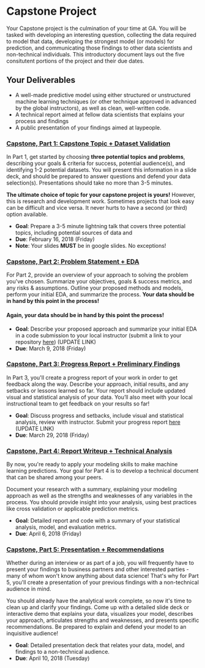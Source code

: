 # Capstone Project

Your Capstone project is the culmination of your time at GA. You will be tasked with developing an interesting question, collecting the data required to model that data, developing the strongest model (or models) for prediction, and communicating those findings to other data scientists and non-technical individuals. This introductory document lays out the five consitutent portions of the project and their due dates.

## Your Deliverables

- A well-made predictive model using either structured or unstructured machine learning techniques (or other technique approved in advanced by the global instructors), as well as clean, well-written code. 
- A technical report aimed at fellow data scientists that explains your process and findings
- A public presentation of your findings aimed at laypeople. 

### **[Capstone, Part 1: Capstone Topic + Dataset Validation](./part_01/)**

In Part 1, get started by choosing **three potential topics and problems**, describing your goals & criteria for success, potential audience(s), and identifying 1-2 potential datasets. You will present this information in a slide deck, and should be prepared to answer questions and defend your data selection(s). Presentations should take no more than 3-5 minutes.

**The ultimate choice of topic for your capstone project is yours!** However, this is research and development work. Sometimes projects that look easy can be difficult and vice versa. It never hurts to have a second (or third) option available.

- **Goal**: Prepare a 3-5 minute lightning talk that covers three potential topics, including potential sources of data and 
- **Due**: February 16, 2018 (Friday)
- **Note**: Your slides **MUST** be in google slides. No exceptions!

### **[Capstone, Part 2: Problem Statement + EDA](./part_02/)**

For Part 2, provide an overview of your approach to solving the problem you've chosen. Summarize your objectives, goals & success metrics, and any risks & assumptions. Outline your proposed methods and models, perform your initial EDA, and summarize the process. **Your data should be in hand by this point in the process!**

#### Again, your data should be in hand by this point the process!

- **Goal**: Describe your proposed approach and summarize your initial EDA in a code submission to your local instructor (submit a link to your repository [here](https://goo.gl/forms/W4cU06SjDmX1MMnd2)) (UPDATE LINK)
- **Due**: March 9, 2018 (Friday)

### **[Capstone, Part 3: Progress Report + Preliminary Findings](./part_03/)**

In Part 3, you'll create a progress report of your work in order to get feedback along the way. Describe your approach, initial results, and any setbacks or lessons learned so far. Your report should include updated visual and statistical analysis of your data. You’ll also meet with your local instructional team to get feedback on your results so far!

- **Goal**: Discuss progress and setbacks, include visual and statistical analysis, review with instructor. Submit your progress report [here](https://goo.gl/forms/52JPjyuazVumztZM2) (UPDATE LINK)
- **Due**: March 29, 2018 (Friday)

### **[Capstone, Part 4: Report Writeup + Technical Analysis](./part_04/)**

By now, you're ready to apply your modeling skills to make machine learning predictions. Your goal for Part 4 is to develop a technical document that can be shared among your peers.

Document your research with a summary, explaining your modeling approach as well as the strengths and weaknesses of any variables in the process. You should provide insight into your analysis, using best practices like cross validation or applicable prediction metrics.

- **Goal**: Detailed report and code with a summary of your statistical analysis, model, and evaluation metrics.
- **Due**: April 6, 2018 (Friday)

### **[Capstone, Part 5: Presentation + Recommendations](./part_05/)**

Whether during an interview or as part of a job, you will frequently have to present your findings to business partners and other interested parties - many of whom won't know anything about data science! That's why for Part 5, you'll create a presentation of your previous findings with a non-technical audience in mind.

You should already have the analytical work complete, so now it's time to clean up and clarify your findings. Come up with a detailed slide deck or interactive demo that explains your data, visualizes your model, describes your approach, articulates strengths and weaknesses, and presents specific recommendations. Be prepared to explain and defend your model to an inquisitive audience!

- **Goal**: Detailed presentation deck that relates your data, model, and findings to a non-technical audience.
- **Due**: April 10, 2018 (Tuesday)

